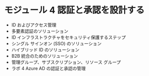 # モジュール 4 認証と承認を設計する

- ID およびアクセス管理
- 多要素認証のソリューション
- ID インフラストラクチャをセキュリティ保護するステップ
- シングル サインオン (SSO) のソリューション
- ハイブリッド ID のソリューション
- B2B 統合のためのソリューション
- 管理グループ、サブスクリプション、リソース グループ
- ラボ 4 Azure AD の認証と承認の管理
